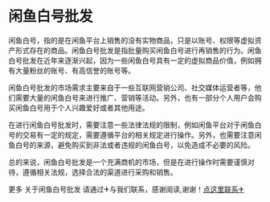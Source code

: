 # 闲鱼白号批发

闲鱼白号，指的是在闲鱼平台上销售的没有实物商品，只是以账号、权限等虚拟资产形式存在的商品。闲鱼白号批发是指批量购买闲鱼白号进行再销售的行为。闲鱼白号批发在近年来逐渐兴起，因为一些闲鱼白号具有一定的虚拟商品价值，例如拥有大量粉丝的账号、有高信誉的账号等。

闲鱼白号批发的市场需求主要来自于一些互联网营销公司、社交媒体运营者等，他们需要大量的闲鱼白号来进行推广、营销等活动。另外，也有一部分个人用户会购买闲鱼白号用于个人兴趣爱好或者其他用途。

在进行闲鱼白号批发时，需要注意一些法律法规的限制，例如闲鱼平台对于闲鱼白号的交易有一定的规定，需要遵循平台的相关规定进行操作。另外，也需要注意闲鱼白号的来源，避免购买到非法或者违规的闲鱼白号，以免造成不必要的风险。

总的来说，闲鱼白号批发是一个充满商机的市场，但是在进行操作时需要谨慎对待，遵循相关法规，选择合法的渠道进行采购和销售。

更多 关于闲鱼白号批发 请通过✈与我们联系，感谢阅读,谢谢！[点这里联系✈](https://c.k02.cc)